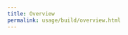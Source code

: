 ```yaml
---
title: Overview
permalink: usage/build/overview.html
---
```


<!-- TODO: translate pages_ru/usage/build/overview.md -->
